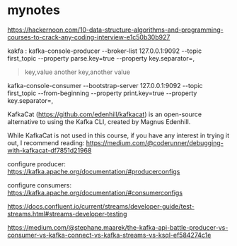 # mynotes
https://hackernoon.com/10-data-structure-algorithms-and-programming-courses-to-crack-any-coding-interview-e1c50b30b927


kakfa :
kafka-console-producer --broker-list 127.0.0.1:9092 --topic first_topic --property parse.key=true --property key.separator=,
> key,value
> another key,another value

kafka-console-consumer --bootstrap-server 127.0.0.1:9092 --topic first_topic --from-beginning --property print.key=true --property key.separator=,

KafkaCat (https://github.com/edenhill/kafkacat) is an open-source alternative to using the Kafka CLI, created by Magnus Edenhill.

While KafkaCat is not used in this course, if you have any interest in trying it out, I recommend reading: https://medium.com/@coderunner/debugging-with-kafkacat-df7851d21968

configure producer: https://kafka.apache.org/documentation/#producerconfigs

configure consumers:  https://kafka.apache.org/documentation/#consumerconfigs

https://docs.confluent.io/current/streams/developer-guide/test-streams.html#streams-developer-testing



https://medium.com/@stephane.maarek/the-kafka-api-battle-producer-vs-consumer-vs-kafka-connect-vs-kafka-streams-vs-ksql-ef584274c1e
